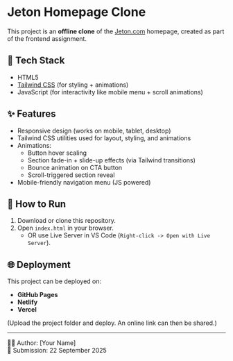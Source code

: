 # Jeton Homepage Clone

This project is an **offline clone** of the [Jeton.com](https://jeton.com) homepage, 
created as part of the frontend assignment.

## 🔧 Tech Stack
- HTML5
- [Tailwind CSS](https://tailwindcss.com) (for styling + animations)
- JavaScript (for interactivity like mobile menu + scroll animations)

## ✨ Features
- Responsive design (works on mobile, tablet, desktop)
- Tailwind CSS utilities used for layout, styling, and animations
- Animations:
  - Button hover scaling
  - Section fade-in + slide-up effects (via Tailwind transitions)
  - Bounce animation on CTA button
  - Scroll-triggered section reveal
- Mobile-friendly navigation menu (JS powered)

## 🚀 How to Run
1. Download or clone this repository.
2. Open `index.html` in your browser.
   - OR use Live Server in VS Code (`Right-click -> Open with Live Server`).

## 🌐 Deployment
This project can be deployed on:
- **GitHub Pages**
- **Netlify**
- **Vercel**

(Upload the project folder and deploy. An online link can then be shared.)

---

👨‍💻 Author: [Your Name]  
📅 Submission: 22 September 2025
